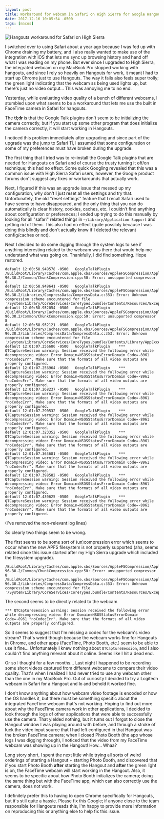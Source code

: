 ```yaml
---
layout: post
title: Workaround for webcam in Safari on High Sierra for Google Hangouts
date: 2017-12-16 10:05:54 -0500
tags: [macos]
---
```

![Hangouts workaround for Safari on High Sierra](https://nan.nyc3.digitaloceanspaces.com/notanumber.io/posts/2017-12-16-workaround-for-webcam-in-safari-on-high-sierra-for-google-hangouts/hangouts-workaround.gif)

I switched over to using Safari about a year ago because I was fed up with Chrome draining my battery, and I also really wanted to make use of the integration with iOS that lets me sync up browsing history and hand off what I was reading on my phone. But ever since I upgraded to High Sierra, the integrated webcam on my MacBook Pro stopped working with hangouts, and since I rely so heavily on Hangouts for work, it meant I had to start up Chrome just to use Hangouts. The way it fails also feels super trolly; the green light indicating that the webcam ss being used lights up, but there's just no video output... This was annoying me to no end.

Yesterday, while evaluating video quality of a bunch of different webcams, I stumbled upon what seems to be a workaround that lets me use the built in FaceTime camera in Safari for hangouts.

The **tl;dr** is that the Google Talk plugins don't seem to be initializing the camera correctly, but if you start up some other program that does initialize the camera correctly, it will start working in Hangouts.

<!--more-->

I noticed this problem immediately after upgrading and since part of the upgrade was the jump to Safari 11, I assumed that some configuration or some of my preferences must have broken during the upgrade.

The first thing that I tried was to re-install the Google Talk plugins that are needed for Hangouts on Safari and of course the trusty turning it off/on technique; this had no effect. Some quick Googling revealed that this was a common issue with High Sierra Safari users, however, the Google product forums don't suggest any fixes or workarounds that actually work.

Next, I figured if this was an upgrade issue that messed up my configuration, why don't I just reset all the settings and try that. Unfortunately, the old "reset settings" feature that I recall Safari used to have seems to have disappeared, and the only thing that you can do automatically is clear history, cookies, caches, etc. I couldn't find anything about configuration or preferences; I ended up trying to do this manually by looking for all "safari" related things in `~/Library/Application Support` and getting rid of them. This also had no effect (quite possibly because I was doing this blindly and don't actually know if I deleted the relevant config/caches or not).

Next I decided to do some digging through the system logs to see if anything interesting related to the webcam was there that would help me understand what was going on. Thankfully, I did find something. Hope restored.

```
default	12:00:58.949578 -0500	GoogleTalkPlugin	/BuildRoot/Library/Caches/com.apple.xbs/Sources/AppleFSCompression/AppleFSCompression-96.30.2/Common/ChunkCompression.cpp:50: Error: unsupported compressor 8
default	12:00:58.949641 -0500	GoogleTalkPlugin	/BuildRoot/Library/Caches/com.apple.xbs/Sources/AppleFSCompression/AppleFSCompression-96.30.2/Libraries/CompressData/CompressData.c:353: Error: Unknown compression scheme encountered for file '/System/Library/CoreServices/CoreTypes.bundle/Contents/Resources/Exceptions.plist'
default	12:00:58.952054 -0500	GoogleTalkPlugin	/BuildRoot/Library/Caches/com.apple.xbs/Sources/AppleFSCompression/AppleFSCompression-96.30.2/Common/ChunkCompression.cpp:50: Error: unsupported compressor 8
default	12:00:58.952121 -0500	GoogleTalkPlugin	/BuildRoot/Library/Caches/com.apple.xbs/Sources/AppleFSCompression/AppleFSCompression-96.30.2/Libraries/CompressData/CompressData.c:353: Error: Unknown compression scheme encountered for file '/System/Library/CoreServices/CoreTypes.bundle/Contents/Library/AppExceptions.bundle/Exceptions.plist'
default	12:01:07.256680 -0500	GoogleTalkPlugin	*** QTCaptureSession warning: Session received the following error while decompressing video: Error Domain=NSOSStatusErrorDomain Code=-8961 "noCodecErr". Make sure that the formats of all video outputs are properly configured.
default	12:01:07.256964 -0500	GoogleTalkPlugin	*** QTCaptureSession warning: Session received the following error while decompressing video: Error Domain=NSOSStatusErrorDomain Code=-8961 "noCodecErr". Make sure that the formats of all video outputs are properly configured.
default	12:01:07.268237 -0500	GoogleTalkPlugin	*** QTCaptureSession warning: Session received the following error while decompressing video: Error Domain=NSOSStatusErrorDomain Code=-8961 "noCodecErr". Make sure that the formats of all video outputs are properly configured.
default	12:01:07.290532 -0500	GoogleTalkPlugin	*** QTCaptureSession warning: Session received the following error while decompressing video: Error Domain=NSOSStatusErrorDomain Code=-8961 "noCodecErr". Make sure that the formats of all video outputs are properly configured.
default	12:01:07.323352 -0500	GoogleTalkPlugin	*** QTCaptureSession warning: Session received the following error while decompressing video: Error Domain=NSOSStatusErrorDomain Code=-8961 "noCodecErr". Make sure that the formats of all video outputs are properly configured.
default	12:01:07.365681 -0500	GoogleTalkPlugin	*** QTCaptureSession warning: Session received the following error while decompressing video: Error Domain=NSOSStatusErrorDomain Code=-8961 "noCodecErr". Make sure that the formats of all video outputs are properly configured.
default	12:01:07.398582 -0500	GoogleTalkPlugin	*** QTCaptureSession warning: Session received the following error while decompressing video: Error Domain=NSOSStatusErrorDomain Code=-8961 "noCodecErr". Make sure that the formats of all video outputs are properly configured.
default	12:01:07.430625 -0500	GoogleTalkPlugin	*** QTCaptureSession warning: Session received the following error while decompressing video: Error Domain=NSOSStatusErrorDomain Code=-8961 "noCodecErr". Make sure that the formats of all video outputs are properly configured.
```

(I've removed the non-relevant log lines)

So clearly two things seem to be wrong.

The first seems to be some sort of (un)compression error which seems to occur when the new APFS filesystem is not properly supported (aha, seems related since this issue started after my High Sierra upgrade which included the filesystem upgrade).
```
/BuildRoot/Library/Caches/com.apple.xbs/Sources/AppleFSCompression/AppleFSCompression-96.30.2/Common/ChunkCompression.cpp:50: Error: unsupported compressor 8
/BuildRoot/Library/Caches/com.apple.xbs/Sources/AppleFSCompression/AppleFSCompression-96.30.2/Libraries/CompressData/CompressData.c:353: Error: Unknown compression scheme encountered for file '/System/Library/CoreServices/CoreTypes.bundle/Contents/Resources/Exceptions.plist'
```


The second seems to be directly related to the webcam.
```
*** QTCaptureSession warning: Session received the following error while decompressing video: Error Domain=NSOSStatusErrorDomain Code=-8961 "noCodecErr". Make sure that the formats of all video outputs are properly configured.
```
So it seems to suggest that I'm missing a codec for the webcam's video stream? That's weird though because the webcam works fine for Hangouts in Chrome, and other apps (FaceTime, Photo Booth, etc.) seem to be able to use it fine... Unfortunately I knew nothing about `QTCaptureSession`, and I also couldn't find anything relevant about it online. Seems like I hit a dead end.

Or so I thought for a few months... Last night I happened to be recording some short videos captured from different webcams to compare their video quality. That's when I realized I had never tried to use any webcam other than the one in my MacBook Pro. Out of curiosity I decided to try a Logitech webcam in Safari for a Hangout and lo and behold it worked fine.

I don't know anything about how webcam video footage is encoded or how the OS handles it, but there must be something specific about the integrated FaceTime webcam that's not working. Hoping to find out more about why the FaceTime camera work in other applications, I decided to look through the logs of other applications that were able to successfully use the camera. That yielded nothing, but it turns out I forgot to close the Hangout window I was playing around with before, and through a stroke of luck the video input source that I had left configured in that Hangout was the broken FaceTime camera; when I closed Photo Booth (the app whose logs I was digging through), I noticed that the video from my FaceTime webcam was showing up in the Hangout! How... Whaa?

Long story short, I spent the next little while trying all sorts of weird orderings of starting a Hangout + starting Photo Booth, and discovered that if you start Photo Booth **after** starting the Hangout and **after** the green light is on, the FaceTime webcam will start working in the Hangout. Also, it seems to be specific about how Photo Booth initializes the camera; doing the same thing but with the FaceTime app, which can also correctly use the camera, does not work.

I definitely prefer this to having to open Chrome specifically for Hangouts, but it's still quite a hassle. Please fix this Google; if anyone close to the team responsible for Hangouts reads this, I'm happy to provide more information on reproducing this or anything else to help fix this issue.
